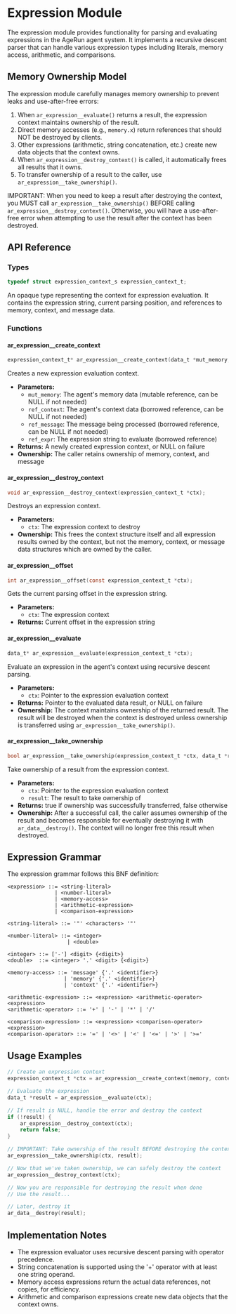 # Expression Module

The expression module provides functionality for parsing and evaluating expressions
in the AgeRun agent system. It implements a recursive descent parser that can handle
various expression types including literals, memory access, arithmetic, and comparisons.

## Memory Ownership Model

The expression module carefully manages memory ownership to prevent leaks and use-after-free errors:

1. When `ar_expression__evaluate()` returns a result, the expression context maintains ownership of the result.
2. Direct memory accesses (e.g., `memory.x`) return references that should NOT be destroyed by clients.
3. Other expressions (arithmetic, string concatenation, etc.) create new data objects that the context owns.
4. When `ar_expression__destroy_context()` is called, it automatically frees all results that it owns.
5. To transfer ownership of a result to the caller, use `ar_expression__take_ownership()`.

IMPORTANT: When you need to keep a result after destroying the context, you MUST call 
`ar_expression__take_ownership()` BEFORE calling `ar_expression__destroy_context()`. 
Otherwise, you will have a use-after-free error when attempting to use the result after
the context has been destroyed.

## API Reference

### Types

```c
typedef struct expression_context_s expression_context_t;
```

An opaque type representing the context for expression evaluation. It contains the
expression string, current parsing position, and references to memory, context, and message data.

### Functions

#### ar_expression__create_context

```c
expression_context_t* ar_expression__create_context(data_t *mut_memory, const data_t *ref_context, const data_t *ref_message, const char *ref_expr);
```

Creates a new expression evaluation context.

- **Parameters:**
  - `mut_memory`: The agent's memory data (mutable reference, can be NULL if not needed)
  - `ref_context`: The agent's context data (borrowed reference, can be NULL if not needed)
  - `ref_message`: The message being processed (borrowed reference, can be NULL if not needed)
  - `ref_expr`: The expression string to evaluate (borrowed reference)
- **Returns:** A newly created expression context, or NULL on failure
- **Ownership:** The caller retains ownership of memory, context, and message

#### ar_expression__destroy_context

```c
void ar_expression__destroy_context(expression_context_t *ctx);
```

Destroys an expression context.

- **Parameters:**
  - `ctx`: The expression context to destroy
- **Ownership:** This frees the context structure itself and all expression results owned by the context,
  but not the memory, context, or message data structures which are owned by the caller.

#### ar_expression__offset

```c
int ar_expression__offset(const expression_context_t *ctx);
```

Gets the current parsing offset in the expression string.

- **Parameters:**
  - `ctx`: The expression context
- **Returns:** Current offset in the expression string

#### ar_expression__evaluate

```c
data_t* ar_expression__evaluate(expression_context_t *ctx);
```

Evaluate an expression in the agent's context using recursive descent parsing.

- **Parameters:**
  - `ctx`: Pointer to the expression evaluation context
- **Returns:** Pointer to the evaluated data result, or NULL on failure
- **Ownership:** The context maintains ownership of the returned result. The result will be
  destroyed when the context is destroyed unless ownership is transferred using `ar_expression__take_ownership()`.

#### ar_expression__take_ownership

```c
bool ar_expression__take_ownership(expression_context_t *ctx, data_t *result);
```

Take ownership of a result from the expression context.

- **Parameters:**
  - `ctx`: Pointer to the expression evaluation context
  - `result`: The result to take ownership of
- **Returns:** true if ownership was successfully transferred, false otherwise
- **Ownership:** After a successful call, the caller assumes ownership of the result and becomes
  responsible for eventually destroying it with `ar_data__destroy()`. The context will no longer
  free this result when destroyed.

## Expression Grammar

The expression grammar follows this BNF definition:

```
<expression> ::= <string-literal>
               | <number-literal>
               | <memory-access>
               | <arithmetic-expression>
               | <comparison-expression>

<string-literal> ::= '"' <characters> '"'

<number-literal> ::= <integer>
                   | <double>

<integer> ::= ['-'] <digit> {<digit>}
<double>  ::= <integer> '.' <digit> {<digit>}

<memory-access> ::= 'message' {'.' <identifier>}
                  | 'memory' {'.' <identifier>}
                  | 'context' {'.' <identifier>}

<arithmetic-expression> ::= <expression> <arithmetic-operator> <expression>
<arithmetic-operator> ::= '+' | '-' | '*' | '/'

<comparison-expression> ::= <expression> <comparison-operator> <expression>
<comparison-operator> ::= '=' | '<>' | '<' | '<=' | '>' | '>='
```

## Usage Examples

```c
// Create an expression context
expression_context_t *ctx = ar_expression__create_context(memory, context, message, "memory.count + 1");

// Evaluate the expression
data_t *result = ar_expression__evaluate(ctx);

// If result is NULL, handle the error and destroy the context
if (!result) {
    ar_expression__destroy_context(ctx);
    return false;
}

// IMPORTANT: Take ownership of the result BEFORE destroying the context if you need to keep it
ar_expression__take_ownership(ctx, result);

// Now that we've taken ownership, we can safely destroy the context
ar_expression__destroy_context(ctx);

// Now you are responsible for destroying the result when done
// Use the result...

// Later, destroy it
ar_data__destroy(result);
```

## Implementation Notes

- The expression evaluator uses recursive descent parsing with operator precedence.
- String concatenation is supported using the '+' operator with at least one string operand.
- Memory access expressions return the actual data references, not copies, for efficiency.
- Arithmetic and comparison expressions create new data objects that the context owns.